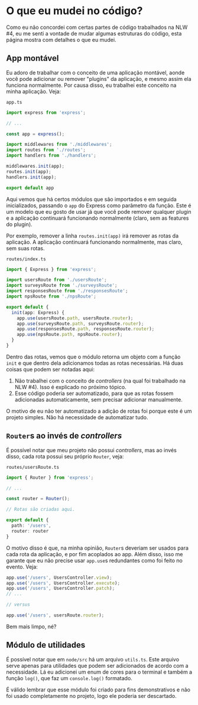 # O que eu mudei no código?
Como eu não concordei com certas partes de código trabalhados na NLW #4, eu me senti a vontade de mudar algumas estruturas do código, esta página mostra com detalhes o que eu mudei.

## App montável
Eu adoro de trabalhar com o conceito de uma aplicação montável, aonde você pode adicionar ou remover "plugins" da aplicação, e mesmo assim ela funciona normalmente. Por causa disso, eu trabalhei este conceito na minha aplicação. Veja:


`app.ts`
```ts
import express from 'express';

// ...

const app = express();

import middlewares from './middlewares';
import routes from './routes';
import handlers from './handlers';

middlewares.init(app);
routes.init(app);
handlers.init(app);

export default app
```

Aqui vemos que há certos módulos que são importados e em seguida inicializados, passando o `app` do Express como parâmetro da função. Este é um modelo que eu gosto de usar já que você pode remover qualquer plugin e a aplicação continuará funcionando normalmente (claro, sem as features do plugin).

Por exemplo, remover a linha `routes.init(app)` irá remover as rotas da aplicação. A aplicação continuará funcionando normalmente, mas claro, sem suas rotas.


`routes/index.ts`
```ts
import { Express } from 'express';

import usersRoute from './usersRoute';
import surveysRoute from './surveysRoute';
import responsesRoute from './responsesRoute';
import npsRoute from './npsRoute';

export default {
  init(app: Express) {
    app.use(usersRoute.path, usersRoute.router);
    app.use(surveysRoute.path, surveysRoute.router);
    app.use(responsesRoute.path, responsesRoute.router);
    app.use(npsRoute.path, npsRoute.router);
  }
}
```

Dentro das rotas, vemos que o módulo retorna um objeto com a função `init` e que dentro dela adicionamos todas as rotas necessárias. Há duas coisas que podem ser notadas aqui:
1. Não trabalhei com o conceito de *controllers* (na qual foi trabalhado na NLW #4). Isso é explicado no próximo tópico.
2. Esse código poderia ser automatizado, para que as rotas fossem adicionadas automaticamente, sem precisar adicionar manualmente.

O motivo de eu não ter automatizado a adição de rotas foi porque este é um projeto simples. Não há necessidade de automatizar tudo.

## `Router`s ao invés de *controllers*
É possível notar que meu projeto não possui *controllers*, mas ao invés disso, cada rota possui seu próprio `Router`, veja:

`routes/usersRoute.ts`
```ts
import { Router } from 'express';

// ...

const router = Router();

// Rotas são criadas aqui.

export default {
  path: '/users',
  router: router
}
```

O motivo disso é que, na minha opinião, `Router`s deveriam ser usados para cada rota da aplicação, e por fim acoplados ao app. Além disso, isso me garante que eu não precise usar `app.use`s redundantes como foi feito no evento. Veja:

```ts
app.use('/users', UsersController.view);
app.use('/users', UsersController.execute);
app.use('/users', UsersController.patch);
// ...

// versus

app.use('/users', usersRoute.router);
```

Bem mais limpo, né?

## Módulo de utilidades
É possível notar que em `node/src` há um arquivo `utils.ts`. Este arquivo serve apenas para utilidades que podem ser adicionados de acordo com a necessidade. Lá eu adicionei um enum de cores para o terminal e também a função `log()`, que faz um `console.log()` formatado.

É válido lembrar que esse módulo foi criado para fins demonstrativos e não foi usado completamente no projeto, logo ele poderia ser descartado.
